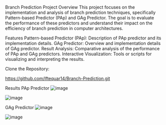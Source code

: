 Branch Prediction Project
Overview
This project focuses on the implementation and analysis of branch prediction techniques, specifically Pattern-based Predictor (PAp) and GAg Predictor. The goal is to evaluate the performance of these predictors and understand their impact on the efficiency of branch prediction in computer architectures.

Features
Pattern-based Predictor (PAp): Description of PAp predictor and its implementation details.
GAg Predictor: Overview and implementation details of GAg predictor.
Result Analysis: Comparative analysis of the performance of PAp and GAg predictors.
Interactive Visualization: Tools or scripts for visualizing and interpreting the results.


Clone the Repository:

https://github.com/Iftequar14/Branch-Prediction.git

Results
PAp Predictor
![image](https://github.com/Iftequar14/Branch-Prediction/assets/25588492/7379fbd5-2208-401e-8187-04b0f31e2efb)

![image](https://github.com/Iftequar14/Branch-Prediction/assets/25588492/12858ef3-a62d-4914-a00e-7a62a88b1cf1)

GAg Predictor
![image](https://github.com/Iftequar14/Branch-Prediction/assets/25588492/163e936c-41ad-48b6-988c-9c5e181a9b13)

![image](https://github.com/Iftequar14/Branch-Prediction/assets/25588492/fce84e13-e734-4fc7-9e30-d0845242dd42)

